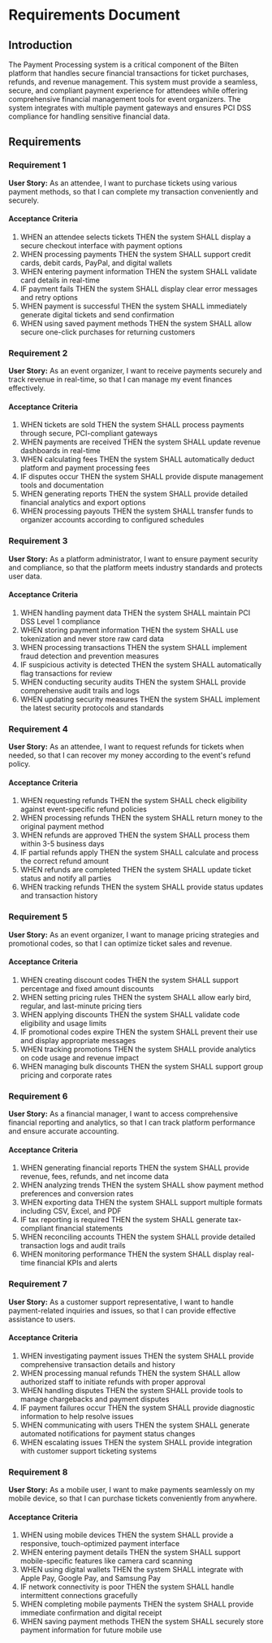 # Requirements Document

## Introduction

The Payment Processing system is a critical component of the Bilten platform that handles secure financial transactions for ticket purchases, refunds, and revenue management. This system must provide a seamless, secure, and compliant payment experience for attendees while offering comprehensive financial management tools for event organizers. The system integrates with multiple payment gateways and ensures PCI DSS compliance for handling sensitive financial data.

## Requirements

### Requirement 1

**User Story:** As an attendee, I want to purchase tickets using various payment methods, so that I can complete my transaction conveniently and securely.

#### Acceptance Criteria

1. WHEN an attendee selects tickets THEN the system SHALL display a secure checkout interface with payment options
2. WHEN processing payments THEN the system SHALL support credit cards, debit cards, PayPal, and digital wallets
3. WHEN entering payment information THEN the system SHALL validate card details in real-time
4. IF payment fails THEN the system SHALL display clear error messages and retry options
5. WHEN payment is successful THEN the system SHALL immediately generate digital tickets and send confirmation
6. WHEN using saved payment methods THEN the system SHALL allow secure one-click purchases for returning customers

### Requirement 2

**User Story:** As an event organizer, I want to receive payments securely and track revenue in real-time, so that I can manage my event finances effectively.

#### Acceptance Criteria

1. WHEN tickets are sold THEN the system SHALL process payments through secure, PCI-compliant gateways
2. WHEN payments are received THEN the system SHALL update revenue dashboards in real-time
3. WHEN calculating fees THEN the system SHALL automatically deduct platform and payment processing fees
4. IF disputes occur THEN the system SHALL provide dispute management tools and documentation
5. WHEN generating reports THEN the system SHALL provide detailed financial analytics and export options
6. WHEN processing payouts THEN the system SHALL transfer funds to organizer accounts according to configured schedules

### Requirement 3

**User Story:** As a platform administrator, I want to ensure payment security and compliance, so that the platform meets industry standards and protects user data.

#### Acceptance Criteria

1. WHEN handling payment data THEN the system SHALL maintain PCI DSS Level 1 compliance
2. WHEN storing payment information THEN the system SHALL use tokenization and never store raw card data
3. WHEN processing transactions THEN the system SHALL implement fraud detection and prevention measures
4. IF suspicious activity is detected THEN the system SHALL automatically flag transactions for review
5. WHEN conducting security audits THEN the system SHALL provide comprehensive audit trails and logs
6. WHEN updating security measures THEN the system SHALL implement the latest security protocols and standards

### Requirement 4

**User Story:** As an attendee, I want to request refunds for tickets when needed, so that I can recover my money according to the event's refund policy.

#### Acceptance Criteria

1. WHEN requesting refunds THEN the system SHALL check eligibility against event-specific refund policies
2. WHEN processing refunds THEN the system SHALL return money to the original payment method
3. WHEN refunds are approved THEN the system SHALL process them within 3-5 business days
4. IF partial refunds apply THEN the system SHALL calculate and process the correct refund amount
5. WHEN refunds are completed THEN the system SHALL update ticket status and notify all parties
6. WHEN tracking refunds THEN the system SHALL provide status updates and transaction history

### Requirement 5

**User Story:** As an event organizer, I want to manage pricing strategies and promotional codes, so that I can optimize ticket sales and revenue.

#### Acceptance Criteria

1. WHEN creating discount codes THEN the system SHALL support percentage and fixed amount discounts
2. WHEN setting pricing rules THEN the system SHALL allow early bird, regular, and last-minute pricing tiers
3. WHEN applying discounts THEN the system SHALL validate code eligibility and usage limits
4. IF promotional codes expire THEN the system SHALL prevent their use and display appropriate messages
5. WHEN tracking promotions THEN the system SHALL provide analytics on code usage and revenue impact
6. WHEN managing bulk discounts THEN the system SHALL support group pricing and corporate rates

### Requirement 6

**User Story:** As a financial manager, I want to access comprehensive financial reporting and analytics, so that I can track platform performance and ensure accurate accounting.

#### Acceptance Criteria

1. WHEN generating financial reports THEN the system SHALL provide revenue, fees, refunds, and net income data
2. WHEN analyzing trends THEN the system SHALL show payment method preferences and conversion rates
3. WHEN exporting data THEN the system SHALL support multiple formats including CSV, Excel, and PDF
4. IF tax reporting is required THEN the system SHALL generate tax-compliant financial statements
5. WHEN reconciling accounts THEN the system SHALL provide detailed transaction logs and audit trails
6. WHEN monitoring performance THEN the system SHALL display real-time financial KPIs and alerts

### Requirement 7

**User Story:** As a customer support representative, I want to handle payment-related inquiries and issues, so that I can provide effective assistance to users.

#### Acceptance Criteria

1. WHEN investigating payment issues THEN the system SHALL provide comprehensive transaction details and history
2. WHEN processing manual refunds THEN the system SHALL allow authorized staff to initiate refunds with proper approval
3. WHEN handling disputes THEN the system SHALL provide tools to manage chargebacks and payment disputes
4. IF payment failures occur THEN the system SHALL provide diagnostic information to help resolve issues
5. WHEN communicating with users THEN the system SHALL generate automated notifications for payment status changes
6. WHEN escalating issues THEN the system SHALL provide integration with customer support ticketing systems

### Requirement 8

**User Story:** As a mobile user, I want to make payments seamlessly on my mobile device, so that I can purchase tickets conveniently from anywhere.

#### Acceptance Criteria

1. WHEN using mobile devices THEN the system SHALL provide a responsive, touch-optimized payment interface
2. WHEN entering payment details THEN the system SHALL support mobile-specific features like camera card scanning
3. WHEN using digital wallets THEN the system SHALL integrate with Apple Pay, Google Pay, and Samsung Pay
4. IF network connectivity is poor THEN the system SHALL handle intermittent connections gracefully
5. WHEN completing mobile payments THEN the system SHALL provide immediate confirmation and digital receipt
6. WHEN saving payment methods THEN the system SHALL securely store payment information for future mobile use